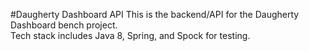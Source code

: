 #Daugherty Dashboard API
This is the backend/API for the Daugherty Dashboard bench project.  
Tech stack includes Java 8, Spring, and Spock for testing.